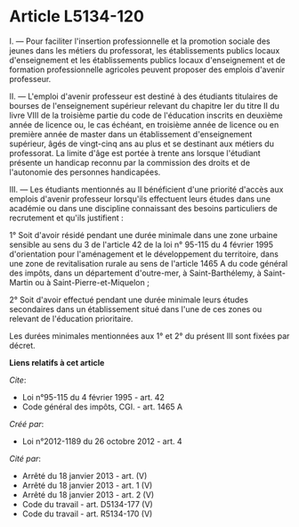 # Article L5134-120

I. ― Pour faciliter l'insertion professionnelle et la promotion sociale des jeunes dans les métiers du professorat, les
établissements publics locaux d'enseignement et les établissements publics locaux d'enseignement et de formation
professionnelle agricoles peuvent proposer des emplois d'avenir professeur. 

II. ― L'emploi d'avenir professeur est destiné à des étudiants titulaires de bourses de l'enseignement supérieur relevant du
chapitre Ier du titre II du livre VIII de la troisième partie du code de l'éducation inscrits en deuxième année de licence
ou, le cas échéant, en troisième année de licence ou en première année de master dans un établissement d'enseignement
supérieur, âgés de vingt-cinq ans au plus et se destinant aux métiers du professorat. La limite d'âge est portée à trente ans
lorsque l'étudiant présente un handicap reconnu par la commission des droits et de l'autonomie des personnes handicapées. 

III. ― Les étudiants mentionnés au II bénéficient d'une priorité d'accès aux emplois d'avenir professeur lorsqu'ils
effectuent leurs études dans une académie ou dans une discipline connaissant des besoins particuliers de recrutement et
qu'ils justifient : 

1° Soit d'avoir résidé pendant une durée minimale dans une zone urbaine sensible au sens du 3 de l'article 42 de la loi n°
95-115 du 4 février 1995 d'orientation pour l'aménagement et le développement du territoire, dans une zone de revitalisation
rurale au sens de l'article 1465 A du code général des impôts, dans un département d'outre-mer, à Saint-Barthélemy, à Saint-
Martin ou à Saint-Pierre-et-Miquelon ; 

2° Soit d'avoir effectué pendant une durée minimale leurs études secondaires dans un établissement situé dans l'une de ces
zones ou relevant de l'éducation prioritaire. 

Les durées minimales mentionnées aux 1° et 2° du présent III sont fixées par décret.

**Liens relatifs à cet article**

_Cite_:

  - Loi n°95-115 du 4 février 1995 - art. 42
  - Code général des impôts, CGI. - art. 1465 A

_Créé par_:

  - Loi n°2012-1189 du 26 octobre 2012 - art. 4

_Cité par_:

  - Arrêté du 18 janvier 2013 - art. (V)
  - Arrêté du 18 janvier 2013 - art. 1 (V)
  - Arrêté du 18 janvier 2013 - art. 2 (V)
  - Code du travail - art. D5134-177 (V)
  - Code du travail - art. R5134-170 (V)
